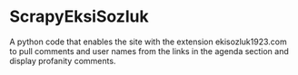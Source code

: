# ScrapyEksiSozluk
A python code that enables the site with the extension ekisozluk1923.com to pull comments and user names from the links in the agenda section and display profanity comments.
